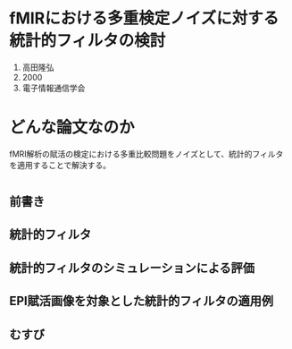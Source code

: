 # fMIRにおける多重検定ノイズに対する統計的フィルタの検討
1. 高田隆弘
2. 2000
3. 電子情報通信学会

# どんな論文なのか
fMRI解析の賦活の検定における多重比較問題をノイズとして、統計的フィルタを適用することで解決する。

#

## 前書き

## 統計的フィルタ

## 統計的フィルタのシミュレーションによる評価

## EPI賦活画像を対象とした統計的フィルタの適用例

## むすび
